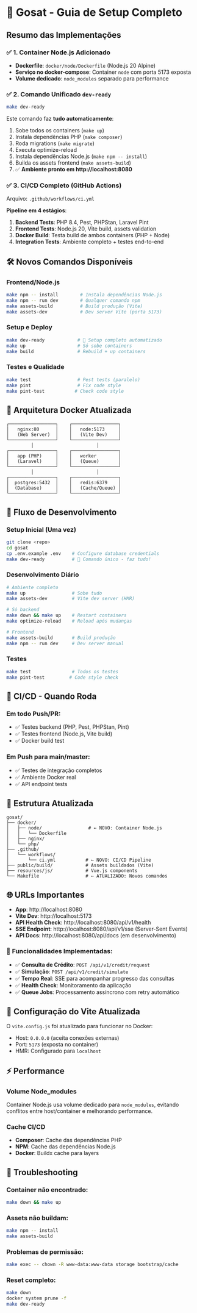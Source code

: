 # 🚀 Gosat - Guia de Setup Completo

## Resumo das Implementações

### ✅ 1. Container Node.js Adicionado
- **Dockerfile**: `docker/node/Dockerfile` (Node.js 20 Alpine)
- **Serviço no docker-compose**: Container `node` com porta 5173 exposta
- **Volume dedicado**: `node_modules` separado para performance

### ✅ 2. Comando Unificado `dev-ready`
```bash
make dev-ready
```
Este comando faz **tudo automaticamente**:
1. Sobe todos os containers (`make up`)
2. Instala dependências PHP (`make composer`)
3. Roda migrations (`make migrate`)
4. Executa optimize-reload
5. Instala dependências Node.js (`make npm -- install`)
6. Builda os assets frontend (`make assets-build`)
7. ✅ **Ambiente pronto em http://localhost:8080**

### ✅ 3. CI/CD Completo (GitHub Actions)
Arquivo: `.github/workflows/ci.yml`

**Pipeline em 4 estágios**:
1. **Backend Tests**: PHP 8.4, Pest, PHPStan, Laravel Pint
2. **Frontend Tests**: Node.js 20, Vite build, assets validation
3. **Docker Build**: Testa build de ambos containers (PHP + Node)
4. **Integration Tests**: Ambiente completo + testes end-to-end

## 🛠️ Novos Comandos Disponíveis

### Frontend/Node.js
```bash
make npm -- install        # Instala dependências Node.js
make npm -- run dev        # Qualquer comando npm
make assets-build          # Build produção (Vite)
make assets-dev            # Dev server Vite (porta 5173)
```

### Setup e Deploy
```bash
make dev-ready            # 🚀 Setup completo automatizado
make up                   # Só sobe containers
make build                # Rebuild + up containers
```

### Testes e Qualidade
```bash
make test                 # Pest tests (paralelo)
make pint                 # Fix code style
make pint-test           # Check code style
```

## 🐳 Arquitetura Docker Atualizada

```
┌─────────────────┐    ┌─────────────────┐
│   nginx:80      │    │   node:5173     │
│   (Web Server)  │    │   (Vite Dev)    │
└─────────────────┘    └─────────────────┘
         │                       │
┌─────────────────┐    ┌─────────────────┐
│   app (PHP)     │    │   worker        │
│   (Laravel)     │    │   (Queue)       │
└─────────────────┘    └─────────────────┘
         │                       │
┌─────────────────┐    ┌─────────────────┐
│  postgres:5432  │    │   redis:6379    │
│  (Database)     │    │   (Cache/Queue) │
└─────────────────┘    └─────────────────┘
```

## 🚀 Fluxo de Desenvolvimento

### Setup Inicial (Uma vez)
```bash
git clone <repo>
cd gosat
cp .env.example .env    # Configure database credentials
make dev-ready          # 🎯 Comando único - faz tudo!
```

### Desenvolvimento Diário
```bash
# Ambiente completo
make up                 # Sobe tudo
make assets-dev         # Vite dev server (HMR)

# Só backend
make down && make up    # Restart containers
make optimize-reload    # Reload após mudanças

# Frontend
make assets-build       # Build produção
make npm -- run dev     # Dev server manual
```

### Testes
```bash
make test               # Todos os testes
make pint-test         # Code style check
```

## 🔄 CI/CD - Quando Roda

### Em todo Push/PR:
- ✅ Testes backend (PHP, Pest, PHPStan, Pint)
- ✅ Testes frontend (Node.js, Vite build)
- ✅ Docker build test

### Em Push para main/master:
- ✅ Testes de integração completos
- ✅ Ambiente Docker real
- ✅ API endpoint tests

## 📂 Estrutura Atualizada

```
gosat/
├── docker/
│   ├── node/                 # ← NOVO: Container Node.js
│   │   └── Dockerfile
│   ├── nginx/
│   └── php/
├── .github/
│   └── workflows/
│       └── ci.yml           # ← NOVO: CI/CD Pipeline
├── public/build/            # Assets buildados (Vite)
├── resources/js/            # Vue.js components
└── Makefile                 # ← ATUALIZADO: Novos comandos
```

## 🌐 URLs Importantes

- **App**: http://localhost:8080
- **Vite Dev**: http://localhost:5173
- **API Health Check**: http://localhost:8080/api/v1/health
- **SSE Endpoint**: http://localhost:8080/api/v1/sse (Server-Sent Events)
- **API Docs**: http://localhost:8080/api/docs (em desenvolvimento)

### 🎯 **Funcionalidades Implementadas:**
- ✅ **Consulta de Crédito**: `POST /api/v1/credit/request`
- ✅ **Simulação**: `POST /api/v1/credit/simulate`
- ✅ **Tempo Real**: SSE para acompanhar progresso das consultas
- ✅ **Health Check**: Monitoramento da aplicação
- ✅ **Queue Jobs**: Processamento assíncrono com retry automático

## 🔧 Configuração do Vite Atualizada

O `vite.config.js` foi atualizado para funcionar no Docker:
- Host: `0.0.0.0` (aceita conexões externas)
- Port: `5173` (exposta no container)
- HMR: Configurado para `localhost`

## ⚡ Performance

### Volume Node_modules
Container Node.js usa volume dedicado para `node_modules`, evitando conflitos entre host/container e melhorando performance.

### Cache CI/CD
- **Composer**: Cache das dependências PHP
- **NPM**: Cache das dependências Node.js
- **Docker**: Buildx cache para layers

## 🚨 Troubleshooting

### Container não encontrado:
```bash
make down && make up
```

### Assets não buildam:
```bash
make npm -- install
make assets-build
```

### Problemas de permissão:
```bash
make exec -- chown -R www-data:www-data storage bootstrap/cache
```

### Reset completo:
```bash
make down
docker system prune -f
make dev-ready
```
